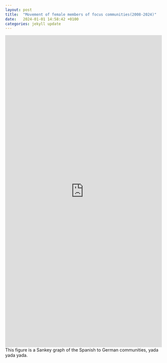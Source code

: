 ```yaml
---
layout: post
title:  "Movement of female members of focus communities(2008-2024)"
date:   2024-01-01 14:58:42 +0100
categories: jekyll update
---
```


<iframe src="https://elinebrunke.github.io/assets/Es_De_minsize25.html" 
        width="100%" 
        height="1000px" 
        frameborder="0">
</iframe>
This figure is a Sankey graph of the Spanish to German communities, yada yada yada.

